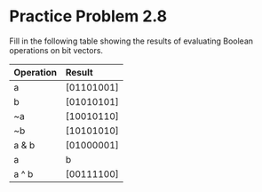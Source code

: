 # Practice Problem 2.8

Fill in the following table showing the results of evaluating Boolean operations on bit vectors.

| Operation | Result     |
| :--       | :--        |
| a         | [01101001] |
| b         | [01010101] |
| ~a        | [10010110] |
| ~b        | [10101010] |
| a & b     | [01000001] |
| a | b     | [01111101] |
| a ^ b     | [00111100] |

